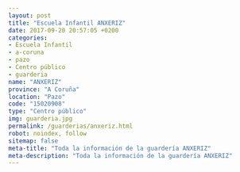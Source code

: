 ```yaml
---
layout: post
title: "Escuela Infantil ANXERIZ"
date: 2017-09-20 20:57:05 +0200
categories:
- Escuela Infantil
- a-coruna
- pazo
- Centro público
- guarderia
name: "ANXERIZ"
province: "A Coruña"
location: "Pazo"
code: "15020908"
type: "Centro público"
img: guarderia.jpg
permalink: /guarderias/anxeriz.html
robot: noindex, follow
sitemap: false
meta-title: "Toda la información de la guardería ANXERIZ"
meta-description: "Toda la información de la guardería ANXERIZ"
---
```

